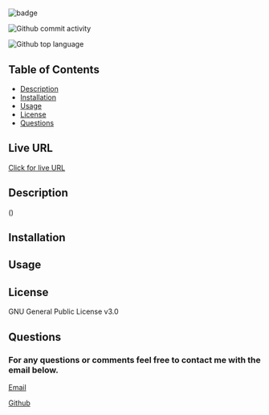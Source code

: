 
  # 

  ![badge](https://img.shields.io/static/v1?label=license&message=GNU%20General%20Public%20License%20v3.0&color=orange)

  ![Github commit activity](https://img.shields.io/github/commit-activity/m/heatMarie/?color=%235FCE3B&style=for-the-badge)

  ![Github top language](https://img.shields.io/github/languages/top/heatMarie/?color=%23AF630D&style=for-the-badge)

  ## Table of Contents
  * [Description](#description)
  * [Installation](#installation)
  * [Usage](#usage)
  * [License](#license)
  * [Questions](#questions)
  

  ## Live URL
  <a href="https://heatMarie.github.io//"> Click for live URL </a>

  ## Description
  ()

  ## Installation
  

  ## Usage
  

  ## License
  GNU General Public License v3.0

  ## Questions
  ### For any questions or comments feel free to contact me with the email below.

  <a href="mailto:">Email</a>

  <a href="https://github.com/heatMarie">Github</a>
  

